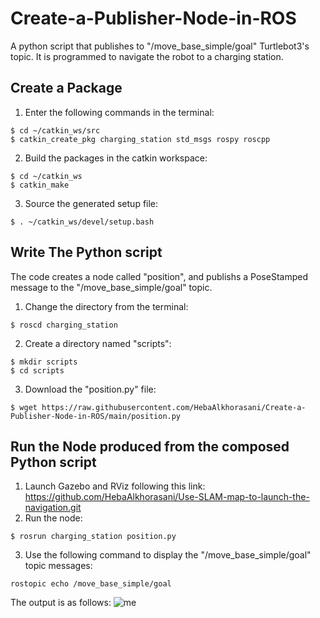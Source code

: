 # Create-a-Publisher-Node-in-ROS
A python script that publishes to "/move_base_simple/goal" Turtlebot3's topic. It is programmed to navigate the robot to a charging station.

## Create a Package
  1. Enter the following commands in the terminal:
  ```
  $ cd ~/catkin_ws/src
  $ catkin_create_pkg charging_station std_msgs rospy roscpp
  ```
  2. Build the packages in the catkin workspace:
  ```
  $ cd ~/catkin_ws
  $ catkin_make
  ```
  3. Source the generated setup file:
  ```
  $ . ~/catkin_ws/devel/setup.bash
  ```
## Write The Python script
The code creates a node called "position", and publishs a PoseStamped message to the "/move_base_simple/goal" topic.  
  1. Change the directory from the terminal:
  ```
  $ roscd charging_station
  ```
  2. Create a directory named "scripts":
  ```
  $ mkdir scripts
  $ cd scripts
  ```
  3. Download the "position.py" file:
  ```
  $ wget https://raw.githubusercontent.com/HebaAlkhorasani/Create-a-Publisher-Node-in-ROS/main/position.py
  ```
## Run the Node produced from the composed Python script
  1. Launch Gazebo and RViz following this link: https://github.com/HebaAlkhorasani/Use-SLAM-map-to-launch-the-navigation.git 
  2. Run the node:
  ```
  $ rosrun charging_station position.py
  ```
  3. Use the following command to display the "/move_base_simple/goal" topic messages:
  ```
  rostopic echo /move_base_simple/goal
  ```
  The output is as follows:
  ![me](Navigation_Output.gif)
